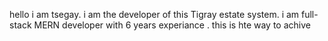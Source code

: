 hello i am tsegay. i am the developer of this Tigray estate system. i am full-stack MERN developer with 6 years experiance .
this is hte way  to achive 
